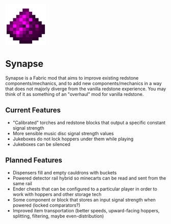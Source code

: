 ![Synapse Logo](./static/logo.png)
# Synapse
Synapse is a Fabric mod that aims to improve existing redstone components/mechanics, and to add new components/mechanics
in a way that does not majorly diverge from the vanilla redstone experience. You may think of it as something of an
"overhaul" mod for vanilla redstone.

## Current Features
- "Calibrated" torches and redstone blocks that output a specific constant signal strength
- More sensible music disc signal strength values 
- Jukeboxes do not lock hoppers under them while playing
- Jukeboxes can be silenced

## Planned Features
- Dispensers fill and empty cauldrons with buckets
- Powered detector rail hybrid so minecarts can be read and sent from the same rail
- Ender chests that can be configured to a particular player in order to work with hoppers and other storage tech
- Some component or block that stores an input signal strength when powered (locked comparators?)
- Improved item transportation (better speeds, upward-facing hoppers, splitting, filtering, maybe even-distribution)
